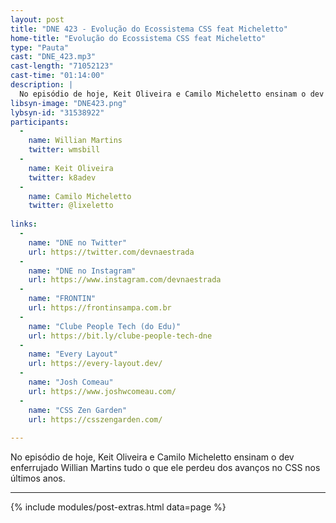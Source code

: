 ```yaml
---
layout: post
title: "DNE 423 - Evolução do Ecossistema CSS feat Micheletto"
home-title: "Evolução do Ecossistema CSS feat Micheletto"
type: "Pauta"
cast: "DNE_423.mp3"
cast-length: "71052123"
cast-time: "01:14:00"
description: |
  No episódio de hoje, Keit Oliveira e Camilo Micheletto ensinam o dev enferrujado Willian Martins tudo o que ele perdeu dos avanços no CSS nos últimos anos.
libsyn-image: "DNE423.png"
lybsyn-id: "31538922"
participants:
  -
    name: Willian Martins
    twitter: wmsbill
  -
    name: Keit Oliveira
    twitter: k8adev
  -
    name: Camilo Micheletto
    twitter: @lixeletto
    
links:
  -
    name: "DNE no Twitter"
    url: https://twitter.com/devnaestrada
  -
    name: "DNE no Instagram"
    url: https://www.instagram.com/devnaestrada
  -
    name: "FRONTIN"
    url: https://frontinsampa.com.br
  -
    name: "Clube People Tech (do Edu)"
    url: https://bit.ly/clube-people-tech-dne
  -
    name: "Every Layout"
    url: https://every-layout.dev/
  -
    name: "Josh Comeau"
    url: https://www.joshwcomeau.com/
  -
    name: "CSS Zen Garden"
    url: https://csszengarden.com/
	
---
```


No episódio de hoje, Keit Oliveira e Camilo Micheletto ensinam o dev enferrujado Willian Martins tudo o que ele perdeu dos avanços no CSS nos últimos anos.

---

{% include modules/post-extras.html data=page %}
